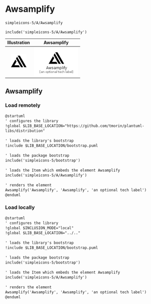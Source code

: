 # Awsamplify


```text
simpleicons-5/A/Awsamplify
```

```text
include('simpleicons-5/A/Awsamplify')
```



| Illustration | Awsamplify |
| :---: | :---: |
| ![illustration for Illustration](../../simpleicons-5/A/Awsamplify.png) | ![illustration for Awsamplify](../../simpleicons-5/A/Awsamplify.Local.png) |




## Awsamplify

### Load remotely
```plantuml
@startuml
' configures the library
!global $LIB_BASE_LOCATION="https://github.com/tmorin/plantuml-libs/distribution"

' loads the library's bootstrap
!include $LIB_BASE_LOCATION/bootstrap.puml

' loads the package bootstrap
include('simpleicons-5/bootstrap')

' loads the Item which embeds the element Awsamplify
include('simpleicons-5/A/Awsamplify')

' renders the element
Awsamplify('Awsamplify', 'Awsamplify', 'an optional tech label')
@enduml
```

### Load locally
```plantuml
@startuml
' configures the library
!global $INCLUSION_MODE="local"
!global $LIB_BASE_LOCATION="../.."

' loads the library's bootstrap
!include $LIB_BASE_LOCATION/bootstrap.puml

' loads the package bootstrap
include('simpleicons-5/bootstrap')

' loads the Item which embeds the element Awsamplify
include('simpleicons-5/A/Awsamplify')

' renders the element
Awsamplify('Awsamplify', 'Awsamplify', 'an optional tech label')
@enduml
```

